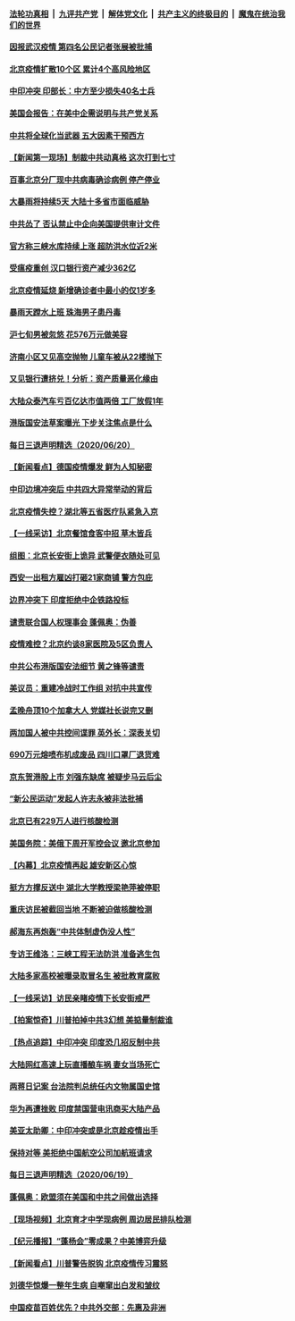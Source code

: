 

####  [法轮功真相](../../../../basic/blob/master/README.md?t=06220102) &nbsp;|&nbsp; [九评共产党](../../../../9ping.md/blob/master/README.md?t=06220102) &nbsp;|&nbsp; [解体党文化](../../../../jtdwh.md/blob/master/README.md?t=06220102)  &nbsp;|&nbsp; [共产主义的终极目的](../../../../gczydzjmd.md/blob/master/README.md?t=06220102) &nbsp;|&nbsp; [魔鬼在统治我们的世界](../../../../mgztzwmdsj.md/blob/master/README.md?t=06220102) 

#### [因报武汉疫情 第四名公民记者张展被批捕](../pages/nsc413/n12201891.md?t=06220102) 

#### [北京疫情扩散10个区 累计4个高风险地区](../pages/nsc413/n12201798.md?t=06220102) 

#### [中印冲突 印部长：中方至少损失40名士兵](../pages/nsc413/n12201884.md?t=06220102) 

#### [美国会报告：在美中企需说明与共产党关系](../pages/nsc413/n12199133.md?t=06220102) 

#### [中共将全球化当武器 五大因素干预西方](../pages/nsc413/n12186089.md?t=06220102) 

#### [【新闻第一现场】制裁中共动真格 这次打到七寸](../pages/nsc413/n12201730.md?t=06220102) 

#### [百事北京分厂现中共病毒确诊病例 停产停业](../pages/nsc413/n12201596.md?t=06220102) 

#### [大暴雨将持续5天 大陆十多省市面临威胁](../pages/nsc413/n12201563.md?t=06220102) 

#### [中共怂了 否认禁止中企向美国提供审计文件](../pages/nsc413/n12201577.md?t=06220102) 

#### [官方称三峡水库持续上涨 超防洪水位近2米](../pages/nsc413/n12201515.md?t=06220102) 

#### [受瘟疫重创 汉口银行资产减少362亿](../pages/nsc413/n12201330.md?t=06220102) 

#### [北京疫情延烧 新增确诊者中最小的仅1岁多](../pages/nsc413/n12201322.md?t=06220102) 

#### [暴雨天蹚水上班 珠海男子患丹毒](../pages/nsc413/n12201451.md?t=06220102) 

#### [沪七旬男被忽悠 花576万元做美容](../pages/nsc413/n12201384.md?t=06220102) 

#### [济南小区又见高空抛物 儿童车被从22楼抛下](../pages/nsc413/n12201388.md?t=06220102) 


#### [又见银行遭挤兑！分析：资产质量恶化缘由](../pages/nsc413/n12200970.md?t=06220102) 

#### [大陆众泰汽车亏百亿达市值两倍 工厂放假1年](../pages/nsc413/n12201009.md?t=06220102) 

#### [港版国安法草案曝光 下步关注焦点是什么](../pages/nsc413/n12200876.md?t=06220102) 

#### [每日三退声明精选（2020/06/20）](../pages/nsc413/n12201124.md?t=06220102) 

#### [【新闻看点】德国疫情爆发 鲜为人知秘密](../pages/nsc413/n12200936.md?t=06220102) 

#### [中印边境冲突后 中共四大异常举动的背后](../pages/nsc413/n12200556.md?t=06220102) 

#### [北京疫情失控？湖北等五省医疗队紧急入京](../pages/nsc413/n12200836.md?t=06220102) 

#### [【一线采访】北京餐馆食客中招 草木皆兵](../pages/nsc413/n12200863.md?t=06220102) 

#### [组图：北京长安街上诡异 武警便衣随处可见](../pages/nsc413/n12200681.md?t=06220102) 

#### [西安一出租方雇凶打砸21家商铺 警方包庇](../pages/nsc413/n12200585.md?t=06220102) 

#### [边界冲突下 印度拒绝中企铁路投标](../pages/nsc413/n12200851.md?t=06220102) 

#### [谴责联合国人权理事会 蓬佩奥：伪善](../pages/nsc413/n12200748.md?t=06220102) 

#### [疫情难控？北京约谈8家医院及5区负责人](../pages/nsc413/n12200354.md?t=06220102) 

#### [中共公布港版国安法细节 黄之锋等谴责](../pages/nsc413/n12200535.md?t=06220102) 

#### [美议员：重建冷战时工作组 对抗中共宣传](../pages/nsc413/n12200449.md?t=06220102) 

#### [孟晚舟顶10个加拿大人 党媒社长说完又删](../pages/nsc413/n12200398.md?t=06220102) 

#### [两加国人被中共控间谍罪 英外长：深表关切](../pages/nsc413/n12200284.md?t=06220102) 

#### [690万元熔喷布机成废品 四川口罩厂退货难](../pages/nsc413/n12200052.md?t=06220102) 

#### [京东贺港股上市 刘强东缺席 被疑步马云后尘](../pages/nsc413/n12200209.md?t=06220102) 

#### [“新公民运动”发起人许志永被非法批捕](../pages/nsc413/n12200041.md?t=06220102) 

#### [北京已有229万人进行核酸检测](../pages/nsc413/n12199938.md?t=06220102) 

#### [美国务院：美俄下周开军控会议 邀北京参加](../pages/nsc413/n12200097.md?t=06220102) 

#### [【内幕】北京疫情再起 雄安新区心惊](../pages/nsc413/n12195087.md?t=06220102) 

#### [挺方方撑反送中 湖北大学教授梁艳萍被停职](../pages/nsc413/n12199966.md?t=06220102) 

#### [重庆访民被截回当地 不断被迫做核酸检测](../pages/nsc413/n12199943.md?t=06220102) 

#### [郝海东再炮轰“中共体制虚伪没人性”](../pages/nsc413/n12199903.md?t=06220102) 

#### [专访王维洛：三峡工程无法防洪 准备逃生包](../pages/nsc413/n12199884.md?t=06220102) 

#### [大陆多家高校被曝录取冒名生 被批教育腐败](../pages/nsc413/n12199864.md?t=06220102) 

#### [【一线采访】访民亲睹疫情下长安街戒严](../pages/nsc413/n12199890.md?t=06220102) 


#### [【拍案惊奇】川普拍掉中共3幻想 美掂量制裁谁](../pages/nsc413/n12199580.md?t=06220102) 

#### [【热点追踪】中印冲突 印度恐几招反制中共](../pages/nsc413/n12199673.md?t=06220102) 

#### [大陆网红高速上玩直播酿车祸 妻女当场死亡](../pages/nsc413/n12199653.md?t=06220102) 

#### [两蒋日记案 台法院判总统任内文物属国史馆](../pages/nsc413/n12199495.md?t=06220102) 

#### [华为再遭挫败 印度禁国营电讯商买大陆产品](../pages/nsc413/n12199348.md?t=06220102) 

#### [美亚太助卿：中印冲突或是北京趁疫情出手](../pages/nsc413/n12198861.md?t=06220102) 

#### [保持对等 美拒绝中国航空公司加航班请求](../pages/nsc413/n12199377.md?t=06220102) 

#### [每日三退声明精选（2020/06/19）](../pages/nsc413/n12199413.md?t=06220102) 

#### [蓬佩奥：欧盟须在美国和中共之间做出选择](../pages/nsc413/n12199184.md?t=06220102) 

#### [【现场视频】北京育才中学现病例 周边居民排队检测](../pages/nsc413/n12199104.md?t=06220102) 

#### [【纪元播报】“蓬杨会”零成果？中美博弈升级](../pages/nsc413/n12199275.md?t=06220102) 

#### [【新闻看点】川普警告脱钩 北京疫情传习震怒](../pages/nsc413/n12198957.md?t=06220102) 

#### [刘德华惊爆一整年生病 自嘲窜出白发和皱纹](../pages/nsc413/n12198952.md?t=06220102) 

#### [中国疫苗百姓优先？中共外交部：先惠及非洲](../pages/nsc413/n12199112.md?t=06220102) 

